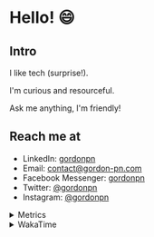 # Hello! 😄

## Intro

I like tech (surprise!).

I'm curious and resourceful.

Ask me anything, I'm friendly!

## Reach me at

- LinkedIn: [gordonpn](https://www.linkedin.com/in/gordonpn/)
- Email: [contact@gordon-pn.com](mailto:contact@gordon-pn.com)
- Facebook Messenger: [gordonpn](https://www.messenger.com/t/Gordonpn)
- Twitter: [@gordonpn](https://twitter.com/Gordonpn)
- Instagram: [@gordonpn](https://www.instagram.com/gordonpn/)

<details>
  <summary>Metrics</summary>

  <img align="center" src="https://github.com/gordonpn/gordonpn/blob/master/github-metrics.svg" alt="GitHub Metrics">

</details>

<details>
  <summary>WakaTime</summary>

  <!--START_SECTION:waka-->
📊 **This Week I Spent My Time On** 

```text
💬 Programming Languages: 
Java                     13 hrs 58 mins      ██████████████████████░░░   89.61 % 
XML                      33 mins             █░░░░░░░░░░░░░░░░░░░░░░░░   03.53 % 
Markdown                 20 mins             █░░░░░░░░░░░░░░░░░░░░░░░░   02.15 % 
Other                    12 mins             ░░░░░░░░░░░░░░░░░░░░░░░░░   01.30 % 
Text                     12 mins             ░░░░░░░░░░░░░░░░░░░░░░░░░   01.29 % 

🔥 Editors: 
Intellijidea             15 hrs 23 mins      █████████████████████████   98.70 % 
VS Code                  12 mins             ░░░░░░░░░░░░░░░░░░░░░░░░░   01.30 % 
```


 Last Updated on 18/02/2024 10:18:14 UTC
<!--END_SECTION:waka-->
</details>
